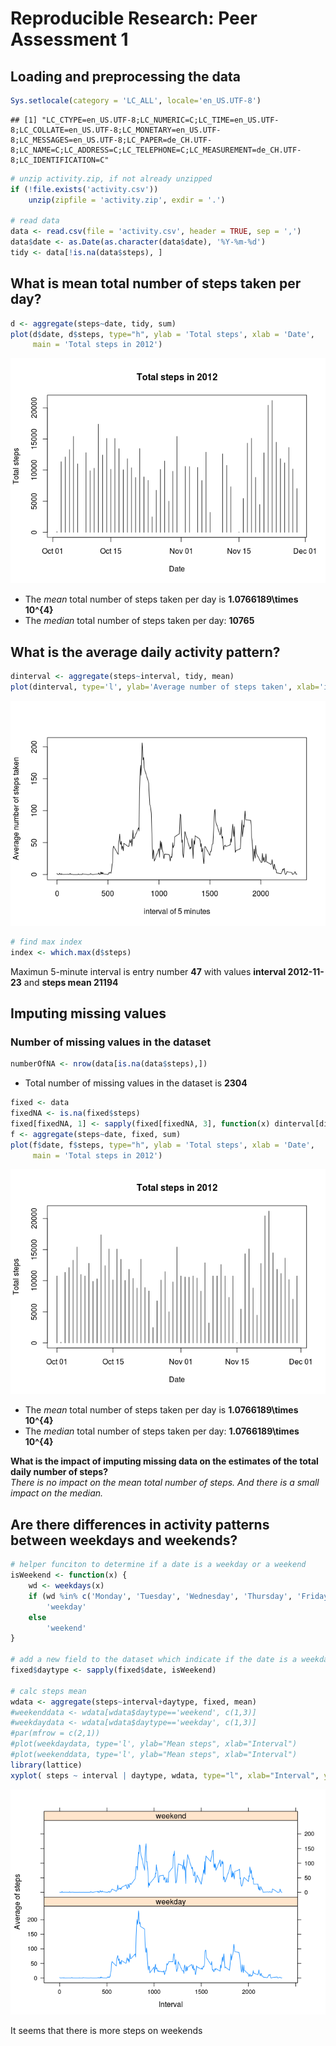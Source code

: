 # Reproducible Research: Peer Assessment 1


## Loading and preprocessing the data


```r
Sys.setlocale(category = 'LC_ALL', locale='en_US.UTF-8')
```

```
## [1] "LC_CTYPE=en_US.UTF-8;LC_NUMERIC=C;LC_TIME=en_US.UTF-8;LC_COLLATE=en_US.UTF-8;LC_MONETARY=en_US.UTF-8;LC_MESSAGES=en_US.UTF-8;LC_PAPER=de_CH.UTF-8;LC_NAME=C;LC_ADDRESS=C;LC_TELEPHONE=C;LC_MEASUREMENT=de_CH.UTF-8;LC_IDENTIFICATION=C"
```

```r
# unzip activity.zip, if not already unzipped
if (!file.exists('activity.csv'))
    unzip(zipfile = 'activity.zip', exdir = '.')

# read data
data <- read.csv(file = 'activity.csv', header = TRUE, sep = ',')
data$date <- as.Date(as.character(data$date), '%Y-%m-%d')
tidy <- data[!is.na(data$steps), ]
```


## What is mean total number of steps taken per day?

```r
d <- aggregate(steps~date, tidy, sum)
plot(d$date, d$steps, type="h", ylab = 'Total steps', xlab = 'Date', 
     main = 'Total steps in 2012')
```

![](PA1_template_files/figure-html/unnamed-chunk-1-1.png) 

- The *mean* total number of steps taken per day is **1.0766189\times 10^{4}**
- The *median* total number of steps taken per day: **10765**


## What is the average daily activity pattern?

```r
dinterval <- aggregate(steps~interval, tidy, mean)
plot(dinterval, type='l', ylab='Average number of steps taken', xlab='interval of 5 minutes')
```

![](PA1_template_files/figure-html/unnamed-chunk-2-1.png) 

```r
# find max index
index <- which.max(d$steps)
```
Maximun 5-minute interval is entry number **47** with values **interval 2012-11-23** and **steps mean 21194** 


## Imputing missing values
### Number of missing values in the dataset 

```r
numberOfNA <- nrow(data[is.na(data$steps),])
```

- Total number of missing values in the dataset is **2304**


```r
fixed <- data
fixedNA <- is.na(fixed$steps)
fixed[fixedNA, 1] <- sapply(fixed[fixedNA, 3], function(x) dinterval[dinterval$interval == x, 2])
f <- aggregate(steps~date, fixed, sum)
plot(f$date, f$steps, type="h", ylab = 'Total steps', xlab = 'Date', 
     main = 'Total steps in 2012')
```

![](PA1_template_files/figure-html/unnamed-chunk-4-1.png) 

- The *mean* total number of steps taken per day is **1.0766189\times 10^{4}**
- The *median* total number of steps taken per day: **1.0766189\times 10^{4}**


**What is the impact of imputing missing data on the estimates of the total daily number of steps?**  
*There is no impact on the mean total number of steps. And there is a small impact on the median.*


## Are there differences in activity patterns between weekdays and weekends?


```r
# helper funciton to determine if a date is a weekday or a weekend
isWeekend <- function(x) {
    wd <- weekdays(x)
    if (wd %in% c('Monday', 'Tuesday', 'Wednesday', 'Thursday', 'Friday'))
        'weekday'
    else 
        'weekend'
}

# add a new field to the dataset which indicate if the date is a weekday or a weekend
fixed$daytype <- sapply(fixed$date, isWeekend)

# calc steps mean
wdata <- aggregate(steps~interval+daytype, fixed, mean)
#weekenddata <- wdata[wdata$daytype=='weekend', c(1,3)]
#weekdaydata <- wdata[wdata$daytype=='weekday', c(1,3)]
#par(mfrow = c(2,1))
#plot(weekdaydata, type='l', ylab="Mean steps", xlab="Interval")
#plot(weekenddata, type='l', ylab="Mean steps", xlab="Interval")
library(lattice)
xyplot( steps ~ interval | daytype, wdata, type="l", xlab="Interval", ylab="Average of steps", layout=c(1,2))
```

![](PA1_template_files/figure-html/unnamed-chunk-5-1.png) 

It seems that there is more steps on weekends


